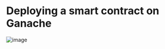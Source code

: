 # Deploying a smart contract on Ganache


![image](https://github.com/DCVglobalnetwork/DeployOnGanache/assets/105791829/f82a7531-b0a0-48f8-980b-58114e260667)
